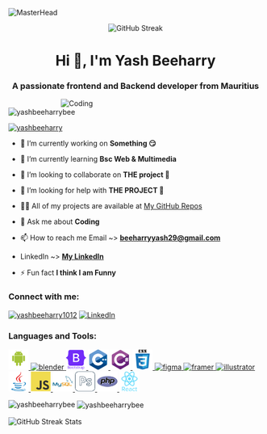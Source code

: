 ![MasterHead](https://user-images.githubusercontent.com/74038190/225813708-98b745f2-7d22-48cf-9150-083f1b00d6c9.gif)
<p align="center">
  <img src="https://streak-stats.demolab.com?user=yashbeeharrybee&theme=dark&hide_border=true" alt="GitHub Streak" />
</p>

<h1 align="center">Hi 👋, I'm Yash Beeharry</h1>
<h3 align="center">A passionate frontend and Backend developer from Mauritius</h3>

<img align="right" alt="Coding" width="400" src="https://cdn.dribbble.com/users/730703/screenshots/6581243/avento.gif">

<p align="left"> <img src="https://komarev.com/ghpvc/?username=yashbeeharrybee&label=Profile%20views&color=0e75b6&style=flat" alt="yashbeeharrybee" /> </p>

<p align="left"> <a href="https://twitter.com/yashbeeharry" target="blank"><img src="https://img.shields.io/twitter/follow/yashbeeharry?logo=twitter&style=for-the-badge" alt="yashbeeharry" /></a> </p>

- 🔭 I’m currently working on **Something 😏**

- 🌱 I’m currently learning **Bsc Web & Multimedia**

- 👯 I’m looking to collaborate on **THE project 🫡**

- 🤝 I’m looking for help with **THE PROJECT 🥲**

- 👨‍💻 All of my projects are available at [My GitHub Repos](https://github.com/yashbeeharrybee?tab=repositories)

- 💬 Ask me about **Coding**

- 📫 How to reach me Email ~> **beeharryyash29@gmail.com**

- LinkedIn ~> **[My LinkedIn](https://www.linkedin.com/in/yash-beeharry/)**

- ⚡ Fun fact **I think I am Funny**

<h3 align="left">Connect with me:</h3>
<p align="left">
  <a href="https://instagram.com/yashbeeharry1012" target="blank"><img align="center" src="https://raw.githubusercontent.com/rahuldkjain/github-profile-readme-generator/master/src/images/icons/Social/instagram.svg" alt="yashbeeharry1012" height="30" width="40" /></a>
  <a href="https://www.linkedin.com/in/yash-beeharry/" target="blank"><img align="center" src="https://cdn.jsdelivr.net/npm/simple-icons@v4/icons/linkedin.svg" alt="LinkedIn" height="30" width="40" /></a>
</p>

<h3 align="left">Languages and Tools:</h3>
<p align="left">
  <a href="https://developer.android.com" target="_blank" rel="noreferrer"> <img src="https://raw.githubusercontent.com/devicons/devicon/master/icons/android/android-original-wordmark.svg" alt="android" width="40" height="40"/> </a>
  <a href="https://www.blender.org/" target="_blank" rel="noreferrer"> <img src="https://download.blender.org/branding/community/blender_community_badge_white.svg" alt="blender" width="40" height="40"/> </a>
  <a href="https://getbootstrap.com" target="_blank" rel="noreferrer"> <img src="https://raw.githubusercontent.com/devicons/devicon/master/icons/bootstrap/bootstrap-plain-wordmark.svg" alt="bootstrap" width="40" height="40"/> </a>
  <a href="https://www.w3schools.com/cpp/" target="_blank" rel="noreferrer"> <img src="https://raw.githubusercontent.com/devicons/devicon/master/icons/cplusplus/cplusplus-original.svg" alt="cplusplus" width="40" height="40"/> </a>
  <a href="https://www.w3schools.com/cs/" target="_blank" rel="noreferrer"> <img src="https://raw.githubusercontent.com/devicons/devicon/master/icons/csharp/csharp-original.svg" alt="csharp" width="40" height="40"/> </a>
  <a href="https://www.w3schools.com/css/" target="_blank" rel="noreferrer"> <img src="https://raw.githubusercontent.com/devicons/devicon/master/icons/css3/css3-original-wordmark.svg" alt="css3" width="40" height="40"/> </a>
  <a href="https://www.figma.com/" target="_blank" rel="noreferrer"> <img src="https://www.vectorlogo.zone/logos/figma/figma-icon.svg" alt="figma" width="40" height="40"/> </a>
  <a href="https://www.framer.com/" target="_blank" rel="noreferrer"> <img src="https://www.vectorlogo.zone/logos/framer/framer-icon.svg" alt="framer" width="40" height="40"/> </a>
  <a href="https://www.adobe.com/in/products/illustrator.html" target="_blank" rel="noreferrer"> <img src="https://www.vectorlogo.zone/logos/adobe_illustrator/adobe_illustrator-icon.svg" alt="illustrator" width="40" height="40"/> </a>
  <a href="https://www.java.com" target="_blank" rel="noreferrer"> <img src="https://raw.githubusercontent.com/devicons/devicon/master/icons/java/java-original.svg" alt="java" width="40" height="40"/> </a>
  <a href="https://developer.mozilla.org/en-US/docs/Web/JavaScript" target="_blank" rel="noreferrer"> <img src="https://raw.githubusercontent.com/devicons/devicon/master/icons/javascript/javascript-original.svg" alt="javascript" width="40" height="40"/> </a>
  <a href="https://www.mysql.com/" target="_blank" rel="noreferrer"> <img src="https://raw.githubusercontent.com/devicons/devicon/master/icons/mysql/mysql-original-wordmark.svg" alt="mysql" width="40" height="40"/> </a>
  <a href="https://www.photoshop.com/en" target="_blank" rel="noreferrer"> <img src="https://raw.githubusercontent.com/devicons/devicon/master/icons/photoshop/photoshop-line.svg" alt="photoshop" width="40" height="40"/> </a>
  <a href="https://www.php.net" target="_blank" rel="noreferrer"> <img src="https://raw.githubusercontent.com/devicons/devicon/master/icons/php/php-original.svg" alt="php" width="40" height="40"/> </a>
  <a href="https://reactjs.org/" target="_blank" rel="noreferrer"> <img src="https://raw.githubusercontent.com/devicons/devicon/master/icons/react/react-original-wordmark.svg" alt="react" width="40" height="40"/> </a>
</p>

<p><img align="left" src="https://github-readme-stats.vercel.app/api/top-langs?username=yashbeeharrybee&show_icons=true&locale=en&layout=compact" alt="yashbeeharrybee" /></p>

<p>&nbsp;<img align="center" src="https://github-readme-stats.vercel.app/api?username=yashbeeharrybee&show_icons=true&locale=en" alt="yashbeeharrybee" /></p>

<p><img align="center" src="https://streak-stats.demolab.com?user=yashbeeharrybee&theme=dark&hide_border=true" alt="GitHub Streak Stats" /></p>
